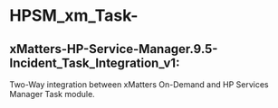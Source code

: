 # HPSM_xm_Task-
## xMatters-HP-Service-Manager.9.5-Incident_Task_Integration_v1:
Two-Way integration between xMatters On-Demand and HP Services Manager Task module. 
